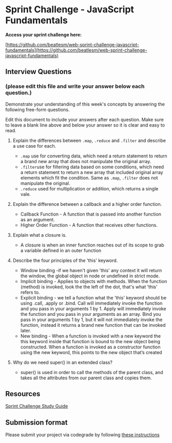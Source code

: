 # Sprint Challenge - JavaScript Fundamentals

**Access your sprint challenge here:**

[https://github.com/beatlesm/web-sprint-challenge-javascript-fundamentals](https://github.com/beatlesm/web-sprint-challenge-javascript-fundamentals)

## Interview Questions
### (please edit this file and write your answer below each question.)
Demonstrate your understanding of this week's concepts by answering the following free-form questions.

Edit this document to include your answers after each question. Make sure to leave a blank line above and below your answer so it is clear and easy to read.

1. Explain the differences between `.map`, `.reduce` and `.filter` and describe a use case for each. 

    - `.map` use for converting data, which need a return statement to return a brand new array that does not manipulate the original array.
    - `.filter`use for filtering data based on some conditions, which need a return statement to return a new array that included original array elements which fit the condition. Same as `.map`, `.filter` does not manipulate the original.
    - `.reduce` used for multiplication or addition, which returns a single vale.

2. Explain the difference between a callback and a higher order function.

    - Callback Function - A function that is passed into another function as an argument. 
    - Higher Order Function - A function that receives other functions.

3. Explain what a closure is.

    - A closure is when an inner function reaches out of its scope to grab a variable defined in an outer function

4. Describe the four principles of the 'this' keyword.

    - Window binding -if we haven't given 'this' any context it will return the window, the global object in node or undefined in strict mode.
    - Implicit binding - Applies to objects with methods. When the function (method) is invoked, look the the left of the dot, that's what 'this' refers to.
    - Explicit binding - we tell a function what the 'this' keyword should be using .call, .apply or .bind. Call will immediately invoke the function and you pass in your arguments 1 by 1. Apply will immediately invoke the function and you pass in your arguments as an array. Bind you pass in your arguments 1 by 1, but it will not immediately invoke the function, instead it returns a brand new function that can be invoked later.  
    - New binding - When a function is invoked with a new keyword the this keyword inside that function is bound to the new object being constructed. When a function is invoked as a constructor function using the new keyword, this points to the new object that’s created

5. Why do we need super() in an extended class?

    - super() is used in order to call the methods of the parent class, and takes all the attributes from our parent class and copies them.

## Resources
 
 [Sprint Challenge Study Guide](https://www.notion.so/lambdaschool/Unit-1-Sprint-3-Study-Guide-033a9a00659a4ef98c12eb97e49a6110)

## Submission format

Please submit your project via codegrade by following [these instructions](https://www.notion.so/lambdaschool/Submitting-an-assignment-via-Code-Grade-A-Step-by-Step-Walkthrough-07bd65f5f8364e709ecb5064735ce374)

